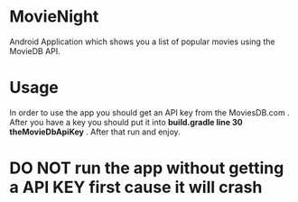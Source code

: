 # MovieNight

Android Application which shows you a list of popular movies using the MovieDB API.

# Usage

In order to use the app you should get an API key from the MoviesDB.com . After you have a
key you should put it into **build.gradle line 30  theMovieDbApiKey** . After that run  and
enjoy.

# DO NOT run the app without getting a API KEY first cause it will crash
